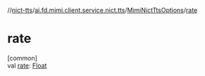 //[nict-tts](../../../index.md)/[ai.fd.mimi.client.service.nict.tts](../index.md)/[MimiNictTtsOptions](index.md)/[rate](rate.md)

# rate

[common]\
val [rate](rate.md): [Float](https://kotlinlang.org/api/core/kotlin-stdlib/kotlin/-float/index.html)
